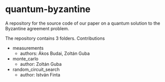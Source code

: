 # quantum-byzantine  
A repository for the source code of our paper on a quantum solution to the Byzantine agreement problem.

The repository contains 3 folders. Contributions
- measurements
    - authors: Ákos Budai, Zoltán Guba
- monte_carlo
    - author: Zoltán Guba
- random_circuit_search
    - author: István Finta